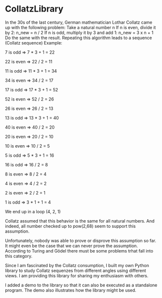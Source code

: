 # CollatzLibrary

In the 30s of the last century, German mathematician Lothar Collatz came up with the following problem:
Take a natural number n
If n is even, divide it by 2: n_new = n / 2
If n is odd, multiply it by 3 and add 1: n_new = 3 x n + 1
Do the same with the result.
Repeating this algorithm leads to a sequence (Collatz sequence)
Example:

7 is odd    => 7 * 3 + 1 = 22

22 is even  => 22 / 2 = 11

11 is odd   => 11 * 3 + 1 = 34

34 is even  => 34 / 2 = 17

17 is odd   => 17 * 3 + 1 = 52

52 is even  => 52 / 2 = 26

26 is even  => 26 / 2 = 13

13 is odd   => 13 * 3 + 1 = 40

40 is even  => 40 / 2 = 20

20 is even  => 20 / 2 = 10

10 is even  => 10 / 2 = 5

5 is odd    => 5 * 3 + 1 = 16

16 is odd   => 16 / 2 = 8

8 is even   => 8 / 2 = 4

4 is even   => 4 / 2 = 2

2 is even   => 2 / 2 = 1

1 is odd    => 3 * 1 + 1 = 4 


We end up in a loop (4, 2, 1)

Collatz assumed that this behavior is the same for all natural numbers.
And indeed, all number checked up to pow(2,68) seem to support this assumption.

Unfortunately, nobody was able to prove or disprove this assumption so far.
It might even be the case that we can never prove the assumption. According to
Turing and Gödel there must be some problems trhat fall into this category.

Since I am fascinated by the Collatz consumption, I built my own Python library to study
Collatz sequenzes from different angles using different views. I am providing this library
for sharing my enthusiasm with others.

I added a demo to the library so that it can also be executed as a standalone program.
The demo also illustrates how the library might be used.



